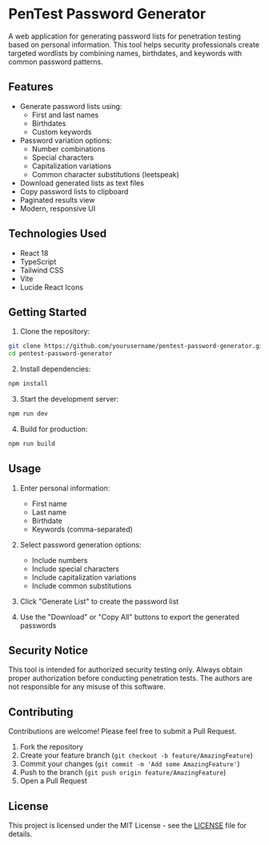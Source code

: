 # PenTest Password Generator

A web application for generating password lists for penetration testing based on personal information. This tool helps security professionals create targeted wordlists by combining names, birthdates, and keywords with common password patterns.

## Features

- Generate password lists using:
  - First and last names
  - Birthdates
  - Custom keywords
- Password variation options:
  - Number combinations
  - Special characters
  - Capitalization variations
  - Common character substitutions (leetspeak)
- Download generated lists as text files
- Copy password lists to clipboard
- Paginated results view
- Modern, responsive UI

## Technologies Used

- React 18
- TypeScript
- Tailwind CSS
- Vite
- Lucide React Icons

## Getting Started

1. Clone the repository:
```bash
git clone https://github.com/yourusername/pentest-password-generator.git
cd pentest-password-generator
```

2. Install dependencies:
```bash
npm install
```

3. Start the development server:
```bash
npm run dev
```

4. Build for production:
```bash
npm run build
```

## Usage

1. Enter personal information:
   - First name
   - Last name
   - Birthdate
   - Keywords (comma-separated)

2. Select password generation options:
   - Include numbers
   - Include special characters
   - Include capitalization variations
   - Include common substitutions

3. Click "Generate List" to create the password list

4. Use the "Download" or "Copy All" buttons to export the generated passwords

## Security Notice

This tool is intended for authorized security testing only. Always obtain proper authorization before conducting penetration tests. The authors are not responsible for any misuse of this software.

## Contributing

Contributions are welcome! Please feel free to submit a Pull Request.

1. Fork the repository
2. Create your feature branch (`git checkout -b feature/AmazingFeature`)
3. Commit your changes (`git commit -m 'Add some AmazingFeature'`)
4. Push to the branch (`git push origin feature/AmazingFeature`)
5. Open a Pull Request

## License

This project is licensed under the MIT License - see the [LICENSE](LICENSE) file for details.
